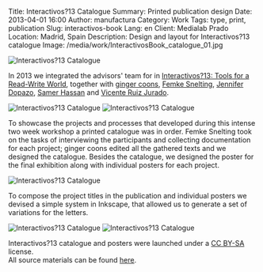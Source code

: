 Title: Interactivos?13 Catalogue
Summary: Printed publication design
Date: 2013-04-01 16:00
Author: manufactura
Category: Work
Tags: type, print, publication
Slug: interactivos-book
Lang: en
Client: Medialab Prado
Location: Madrid, Spain
Description: Design and layout for Interactivos?13 catalogue
Image: /media/work/InteractivosBook_catalogue_01.jpg

![Interactivos?13 Catalogue]({filename}/media/work/InteractivosBook_catalogue_01.jpg)

In 2013 we integrated the advisors' team for in [Interactivos?13: Tools for a Read-Write World](http://medialab-prado.es/article/future_tools), together with [ginger coons](http://adaptstudio.ca), [Femke Snelting](http://www.jenniferdopazo.com/graphic), [Jennifer Dopazo](http://www.jenniferdopazo.com/graphic), [Samer Hassan](http://samer.hassan.name) and [Vicente Ruiz Jurado](http://medialab-prado.es/person/vicente_jurado).

![Interactivos?13 Catalogue]({filename}/media/work/InteractivosBook_catalogue_02.jpg)
![Interactivos?13 Catalogue]({filename}/media/work/InteractivosBook_catalogue_03.jpg)

To showcase the projects and processes that developed during this intense two week workshop a printed catalogue was in order. Femke Snelting took on the tasks of interviewing the participants and collecting documentation for each project; ginger coons edited all the gathered texts and we designed the catalogue.
Besides the catalogue, we designed the poster for the final exhibition along with individual posters for each project.

![Interactivos?13 Catalogue]({filename}/media/work/InteractivosBook_poster_00.jpg)

To compose the project titles in the publication and individual posters we devised a simple system in Inkscape, that allowed us to generate a set of variations for the letters.

![Interactivos?13 Catalogue]({filename}/media/work/InteractivosBook_poster_01.jpg)
![Interactivos?13 Catalogue]({filename}/media/work/InteractivosBook_poster_02.jpg)

Interactivos?13 catalogue and posters were launched under a [CC BY-SA](https://creativecommons.org/licenses/by-sa/2.0) license.  
All source materials can be found [here](https://gitlab.com/libregraphicsmag/interactivosbook).

